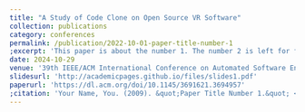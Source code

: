 ```yaml
---
title: "A Study of Code Clone on Open Source VR Software"
collection: publications
category: conferences
permalink: /publication/2022-10-01-paper-title-number-1
;excerpt: 'This paper is about the number 1. The number 2 is left for future work.'
date: 2024-10-29
venue: '39th IEEE/ACM International Conference on Automated Software Engineering'
slidesurl: 'http://academicpages.github.io/files/slides1.pdf'
paperurl: 'https://dl.acm.org/doi/10.1145/3691621.3694957'
;citation: 'Your Name, You. (2009). &quot;Paper Title Number 1.&quot; <i>Journal 1</i>. 1(1).'
---
```

